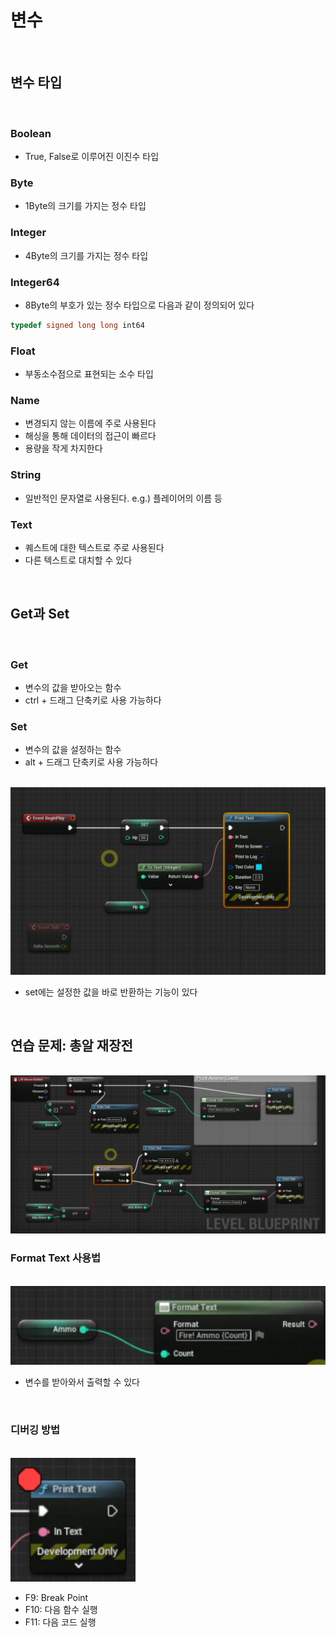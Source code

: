 # 변수

<br>

## 변수 타입

<br>

### Boolean
- True, False로 이루어진 이진수 타입
### Byte
- 1Byte의 크기를 가지는 정수 타입
### Integer
- 4Byte의 크기를 가지는 정수 타입
### Integer64
- 8Byte의 부호가 있는 정수 타입으로 다음과 같이 정의되어 있다
```cpp
typedef signed long long int64
```

### Float
- 부동소수점으로 표현되는 소수 타입
### Name
- 변경되지 않는 이름에 주로 사용된다
- 해싱을 통해 데이터의 접근이 빠르다
- 용량을 작게 차지한다
### String
- 일반적인 문자열로 사용된다. e.g.) 플레이어의 이름 등
### Text
- 퀘스트에 대한 텍스트로 주로 사용된다
- 다른 텍스트로 대치할 수 있다

<br>

## Get과 Set

<br>

### Get
- 변수의 값을 받아오는 함수
- ctrl + 드래그 단축키로 사용 가능하다

### Set
- 변수의 값을 설정하는 함수
- alt + 드래그 단축키로 사용 가능하다

<br>

<img src="./images/Set.png" width = 600>

- set에는 설정한 값을 바로 반환하는 기능이 있다

<br>

## 연습 문제: 총알 재장전

<br>

<img src="./images/Reload.png" width = 600>

<br>

### Format Text 사용법

<br>

<img src="./images/FormatText.png" width = 600>

- 변수를 받아와서 출력할 수 있다

<br>

### 디버깅 방법

<br>

<img src="./images/Debuging.png" width = 200>

- F9: Break Point
- F10: 다음 함수 실행
- F11: 다음 코드 실행
